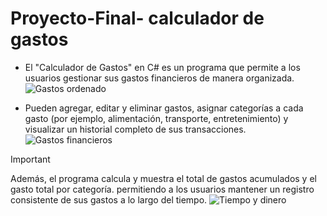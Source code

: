 # Proyecto-Final- calculador de gastos 


- El "Calculador de Gastos" en C# es un programa que permite a los usuarios gestionar sus gastos financieros de manera organizada.
![*Gastos ordenado*](https://github.com/Brianjmfi/Proyecto-Final-/assets/158607479/78cfb67b-4f4f-4ee9-ae07-2547e59ff11a)


- Pueden agregar, editar y eliminar gastos, asignar categorías a cada gasto (por ejemplo, alimentación, transporte, entretenimiento) y visualizar un historial completo de sus transacciones.  ![*Gastos financieros*](https://github.com/Brianjmfi/Proyecto-Final-/assets/158607479/c1eb3190-b33c-4a97-b2f0-345f86690ac8)

> [!IMPORTANT]
> Además, el programa calcula y muestra el total de gastos acumulados y el gasto total por categoría. permitiendo a los usuarios mantener un registro consistente de sus gastos a lo largo del tiempo.
![*Tiempo y dinero*](https://github.com/Brianjmfi/Proyecto-Final-/assets/158607479/57416797-5ef0-454d-9253-448271ccdb01)



